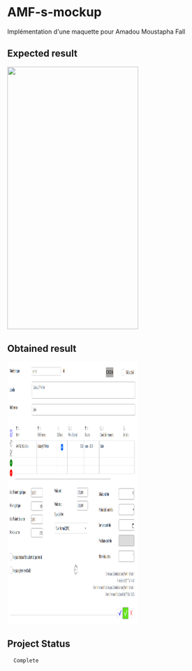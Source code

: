 # AMF-s-mockup
Implémentation d'une maquette pour Amadou Moustapha Fall

## Expected result 

<img src="images/expected_model.png" width="300" height="600">

## Obtained result 

<img src="images/final_mockup.png" width="300" height="600">

## Project Status 
      Complete 